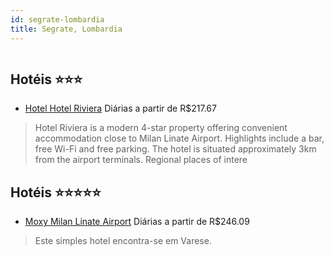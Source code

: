 ```yaml
---
id: segrate-lombardia
title: Segrate, Lombardia
---
```


<center><img src="https://assets.cosmos-data.com/1/02c98f11e69ca3122244b277dcf98463/391923.jpg" alt="" /></center>


## Hotéis ⭐️⭐️⭐️

-    [Hotel Hotel Riviera](https://www.hurb.com/aud/https://www.hurb.com/hoteis/segrate/hotel-hotel-riviera-JNP-JP981659?cmp=18055) Diárias a partir de R$217.67
   > Hotel Riviera is a modern 4-star property offering convenient accommodation close to Milan Linate Airport. Highlights include a bar, free Wi-Fi and free parking. The hotel is situated approximately 3km from the airport terminals. Regional places of intere

## Hotéis ⭐️⭐️⭐️⭐️⭐️

-    [Moxy Milan Linate Airport](https://www.hurb.com/aud/https://www.hurb.com/hoteis/segrate/moxy-milan-linate-airport-JNP-JP02811W?cmp=18055) Diárias a partir de R$246.09
   > Este simples hotel encontra-se em Varese. 
